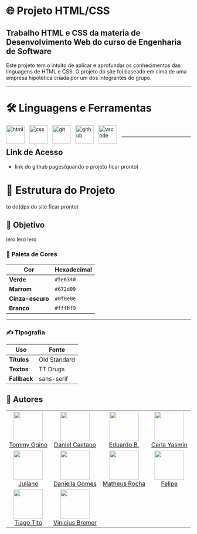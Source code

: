 # 🌐 Projeto HTML/CSS

## Trabalho HTML e CSS da materia de Desenvolvimento Web do curso de Engenharia de Software

Este projeto tem o intuito de aplicar e aprofundar os conhecimentos das linguagens de HTML e CSS. O projeto do site foi baseado em cima de uma empresa hipotetica criada por um dos integrantes do grupo.

---

# 🛠️ Linguagens e Ferramentas

<img align="left" alt="html" width="50px" style="padding-right:10px" src="https://cdn.jsdelivr.net/gh/devicons/devicon@latest/icons/html5/html5-plain-wordmark.svg" />
<img align="left" alt="css" width="50px" style="padding-right:10px" src="https://cdn.jsdelivr.net/gh/devicons/devicon@latest/icons/css3/css3-plain-wordmark.svg" />
<img align="left" alt="git" width="50px" style="padding-right:10px" src="https://cdn.jsdelivr.net/gh/devicons/devicon@latest/icons/git/git-original.svg" />
<img align="left" alt="github" width="50px" style="padding-right:10px" src="https://cdn.jsdelivr.net/gh/devicons/devicon@latest/icons/github/github-original.svg" />
<img align="left" alt="vscode" width="50px" style="padding-right:10px" src="https://cdn.jsdelivr.net/gh/devicons/devicon@latest/icons/vscode/vscode-original.svg" />
<br/>

---

## Link de Acesso

- link do github pages(quando o projeto ficar pronto)

# 📂 Estrutura do Projeto

to do(dps do site ficar pronto)

## 🎯 Objetivo

lero lero lero

### 🎨 Paleta de Cores

| **Cor**          | **Hexadecimal** |
| ---------------- | --------------- |
| **Verde**        | `#5e6340`       |
| **Marrom**       | `#672d09`       |
| **Cinza-escuro** | `#0f0e0e`       |
| **Branco**       | `#fffbf9`       |

---

### ✍️ Tipografia

| **Uso**      | **Fonte**    |
| ------------ | ------------ |
| **Títulos**  | Old Standard |
| **Textos**   | TT Drugs     |
| **Fallback** | sans-serif   |

## 👥 Autores

<table>
  <tr align="center">
    <td>
      <a href="https://github.com/tommyogino">
        <img src="https://github.com/tommyogino.png" width="80" height="80"><br>
        Tommy Ogino
      </a>
    </td>
    <td>
      <a href="https://github.com/DanielC307">
        <img src="https://github.com/DanielC307.png" width="80" height="80"><br>
        Daniel Caetano
      </a>
    </td>
    <td>
      <a href="https://github.com/EduardoBatistussi">
        <img src="https://github.com/EduardoBatistussi.png" width="80" height="80"><br>
        Eduardo B.
      </a>
    </td>
    <td>
      <a href="https://github.com/jazzuyu">
        <img src="https://github.com/jazzuyu.png" width="80" height="80"><br>
        Carla Yasmin
      </a>
    </td>
  </tr>
  <tr align="center">
    <td>
      <a href="https://github.com/Juliano-eng">
        <img src="https://github.com/Juliano-eng.png" width="80" height="80"><br>
        Juliano
      </a>
    </td>
    <td>
      <a href="https://github.com/PsicoPato8">
        <img src="https://github.com/PsicoPato8.png" width="80" height="80"><br>
        Daniella Gomes
      </a>
    </td>
    <td>
      <a href="https://github.com/rochamaatheus">
        <img src="https://github.com/rochamaatheus.png" width="80" height="80"><br>
        Matheus Rocha
      </a>
    </td>
    <td>
      <a href="https://github.com/salleF">
        <img src="https://github.com/salleF.png" width="80" height="80"><br>
        Felipe
      </a>
    </td>
  </tr>
  <tr align="center">
    <td>
      <a href="https://github.com/tiagotito666">
        <img src="https://github.com/tiagotito666.png" width="80" height="80"><br>
        Tiago Tito
      </a>
    </td>
    <td>
      <a href="https://github.com/zxVinaum">
        <img src="https://github.com/zxVinaum.png" width="80" height="80"><br>
        Vinicius Bremer
      </a>
    </td>
    <td></td>
    <td></td>
  </tr>
</table>
